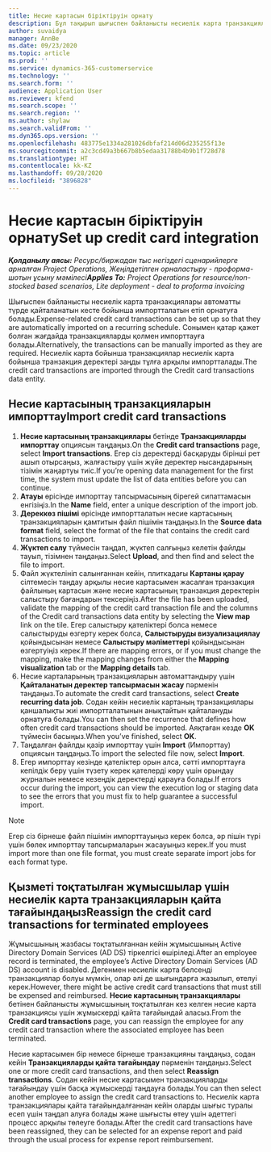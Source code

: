 ```yaml
---
title: Несие картасын біріктіруін орнату
description: Бұл тақырып шығыспен байланысты несиелік карта транзакцияларын қалай импорттау және ұстану туралы түсіндіреді.
author: suvaidya
manager: AnnBe
ms.date: 09/23/2020
ms.topic: article
ms.prod: ''
ms.service: dynamics-365-customerservice
ms.technology: ''
ms.search.form: ''
audience: Application User
ms.reviewer: kfend
ms.search.scope: ''
ms.search.region: ''
ms.author: shylaw
ms.search.validFrom: ''
ms.dyn365.ops.version: ''
ms.openlocfilehash: 483775e1334a281026dbfaf214d06d235255f13e
ms.sourcegitcommit: a2c3cd49a3b667b8b5edaa31788b4b9b1f728d78
ms.translationtype: HT
ms.contentlocale: kk-KZ
ms.lasthandoff: 09/28/2020
ms.locfileid: "3896828"
---
```

# <a name="set-up-credit-card-integration"></a><span data-ttu-id="35478-103">Несие картасын біріктіруін орнату</span><span class="sxs-lookup"><span data-stu-id="35478-103">Set up credit card integration</span></span>

<span data-ttu-id="35478-104">_**Қолданылу аясы:** Ресурс/биржадан тыс негіздегі сценарийлерге арналған Project Operations, Жеңілдетілген орналастыру - проформа-шотын ұсыну мәмілесі_</span><span class="sxs-lookup"><span data-stu-id="35478-104">_**Applies To:** Project Operations for resource/non-stocked based scenarios, Lite deployment - deal to proforma invoicing_</span></span>

<span data-ttu-id="35478-105">Шығыспен байланысты несиелік карта транзакциялары автоматты түрде қайталанатын кесте бойынша импортталатын етіп орнатуға болады.</span><span class="sxs-lookup"><span data-stu-id="35478-105">Expense-related credit card transactions can be set up so that they are automatically imported on a recurring schedule.</span></span> <span data-ttu-id="35478-106">Сонымен қатар қажет болған жағдайда транзакцияларды қолмен импорттауға болады.</span><span class="sxs-lookup"><span data-stu-id="35478-106">Alternatively, the transactions can be manually imported as they are required.</span></span> <span data-ttu-id="35478-107">Несиелік карта бойынша транзакциялар несиелік карта бойынша транзакция деректері заңды тұлға арқылы импортталады.</span><span class="sxs-lookup"><span data-stu-id="35478-107">The credit card transactions are imported through the Credit card transactions data entity.</span></span>

## <a name="import-credit-card-transactions"></a><span data-ttu-id="35478-108">Несие картасының транзакцияларын импорттау</span><span class="sxs-lookup"><span data-stu-id="35478-108">Import credit card transactions</span></span>

1. <span data-ttu-id="35478-109">**Несие картасының транзакциялары** бетінде **Транзакцияларды импорттау** опциясын таңдаңыз.</span><span class="sxs-lookup"><span data-stu-id="35478-109">On the **Credit card transactions** page, select **Import transactions**.</span></span> <span data-ttu-id="35478-110">Егер сіз деректерді басқаруды бірінші рет ашып отырсаңыз, жалғастыру үшін жүйе деректер нысандарының тізімін жаңартуы тиіс.</span><span class="sxs-lookup"><span data-stu-id="35478-110">If you’re opening data management for the first time, the system must update the list of data entities before you can continue.</span></span>
2. <span data-ttu-id="35478-111">**Атауы** өрісінде импорттау тапсырмасының бірегей сипаттамасын енгізіңіз.</span><span class="sxs-lookup"><span data-stu-id="35478-111">In the **Name** field, enter a unique description of the import job.</span></span>
3. <span data-ttu-id="35478-112">**Дереккөз пішімі** өрісінде импортталатын несие картасының транзакцияларын қамтитын файл пішімін таңдаңыз.</span><span class="sxs-lookup"><span data-stu-id="35478-112">In the **Source data format** field, select the format of the file that contains the credit card transactions to import.</span></span>
4. <span data-ttu-id="35478-113">**Жүктеп салу** түймесін таңдап, жүктеп салғыңыз келетін файлды тауып, тізімнен таңдаңыз.</span><span class="sxs-lookup"><span data-stu-id="35478-113">Select **Upload**, and then find and select the file to import.</span></span>
5. <span data-ttu-id="35478-114">Файл жүктелініп салынғаннан кейін, плиткадағы **Картаны қарау** сілтемесін таңдау арқылы несие картасымен жасалған транзакция файлының картасын және несие картасының транзакция деректерін салыстыру бағандарын тексеріңіз.</span><span class="sxs-lookup"><span data-stu-id="35478-114">After the file has been uploaded, validate the mapping of the credit card transaction file and the columns of the Credit card transactions data entity by selecting the **View map** link on the tile.</span></span> <span data-ttu-id="35478-115">Егер салыстыру қателіктері болса немесе салыстыруды өзгерту керек болса, **Салыстыруды визуализациялау** қойындысынан немесе **Салыстыру мәліметтері** қойындысынан өзгертуіңіз керек.</span><span class="sxs-lookup"><span data-stu-id="35478-115">If there are mapping errors, or if you must change the mapping, make the mapping changes from either the **Mapping visualization** tab or the **Mapping details** tab.</span></span>
6. <span data-ttu-id="35478-116">Несие карталарының транзакцияларын автоматтандыру үшін **Қайталанатын деректер тапсырмасын жасау** пәрменін таңдаңыз.</span><span class="sxs-lookup"><span data-stu-id="35478-116">To automate the credit card transactions, select **Create recurring data job**.</span></span> <span data-ttu-id="35478-117">Содан кейін несиелік картаның транзакциялары қаншалықты жиі импортталатынын анықтайтын қайталануды орнатуға болады.</span><span class="sxs-lookup"><span data-stu-id="35478-117">You can then set the recurrence that defines how often credit card transactions should be imported.</span></span> <span data-ttu-id="35478-118">Аяқтаған кезде **OK** түймесін басыңыз.</span><span class="sxs-lookup"><span data-stu-id="35478-118">When you’ve finished, select **OK**.</span></span>
7. <span data-ttu-id="35478-119">Таңдалған файлды қазір импорттау үшін **Import** (Импорттау) опциясын таңдаңыз.</span><span class="sxs-lookup"><span data-stu-id="35478-119">To import the selected file now, select **Import**.</span></span>
8. <span data-ttu-id="35478-120">Егер импорттау кезінде қателіктер орын алса, сәтті импорттауға кепілдік беру үшін түзету керек қателерді көру үшін орындау журналын немесе кезеңдік деректерді қарауға болады.</span><span class="sxs-lookup"><span data-stu-id="35478-120">If errors occur during the import, you can view the execution log or staging data to see the errors that you must fix to help guarantee a successful import.</span></span>

> [!NOTE]
> <span data-ttu-id="35478-121">Егер сіз бірнеше файл пішімін импорттауыңыз керек болса, әр пішін түрі үшін бөлек импорттау тапсырмаларын жасауыңыз керек.</span><span class="sxs-lookup"><span data-stu-id="35478-121">If you must import more than one file format, you must create separate import jobs for each format type.</span></span>

## <a name="reassign-the-credit-card-transactions-for-terminated-employees"></a><span data-ttu-id="35478-122">Қызметі тоқтатылған жұмысшылар үшін несиелік карта транзакцияларын қайта тағайындаңыз</span><span class="sxs-lookup"><span data-stu-id="35478-122">Reassign the credit card transactions for terminated employees</span></span>

<span data-ttu-id="35478-123">Жұмысшының жазбасы тоқтатылғаннан кейін жұмысшының Active Directory Domain Services (AD DS) тіркелгісі өшіріледі.</span><span class="sxs-lookup"><span data-stu-id="35478-123">After an employee record is terminated, the employee’s Active Directory Domain Services (AD DS) account is disabled.</span></span> <span data-ttu-id="35478-124">Дегенмен несиелік карта белсенді транзакциялар болуы мүмкін, олар әлі де шығындарға жазылып, өтелуі керек.</span><span class="sxs-lookup"><span data-stu-id="35478-124">However, there might be active credit card transactions that must still be expensed and reimbursed.</span></span> <span data-ttu-id="35478-125">**Несие картасының транзакциялары** бетінен байланысты жұмысшының тоқтатылған кез келген несие карта транзакциясы үшін жұмыскерді қайта тағайындай аласыз.</span><span class="sxs-lookup"><span data-stu-id="35478-125">From the **Credit card transactions** page, you can reassign the employee for any credit card transaction where the associated employee has been terminated.</span></span>

<span data-ttu-id="35478-126">Несие картасымен бір немесе бірнеше транзакцияны таңдаңыз, содан кейін **Транзакцияларды қайта тағайындау** пәрменін таңдаңыз.</span><span class="sxs-lookup"><span data-stu-id="35478-126">Select one or more credit card transactions, and then select **Reassign transactions**.</span></span> <span data-ttu-id="35478-127">Содан кейін несие картасымен транзакцияларды тағайындау үшін басқа жұмыскерді таңдауға болады.</span><span class="sxs-lookup"><span data-stu-id="35478-127">You can then select another employee to assign the credit card transactions to.</span></span> <span data-ttu-id="35478-128">Несиелік карта транзакциялары қайта тағайындалғаннан кейін оларды шығыс туралы есеп үшін таңдап алуға болады және шығысты өтеу үшін әдеттегі процесс арқылы төлеуге болады.</span><span class="sxs-lookup"><span data-stu-id="35478-128">After the credit card transactions have been reassigned, they can be selected for an expense report and paid through the usual process for expense report reimbursement.</span></span>
